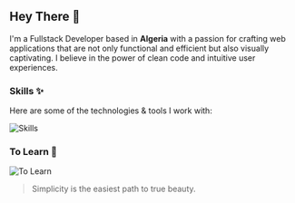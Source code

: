 ## Hey There 👋
I'm a Fullstack Developer based in **Algeria** with a passion for crafting web applications that are not only functional and efficient but also visually captivating. I believe in the power of clean code and intuitive user experiences.

### Skills ✨
Here are some of the technologies & tools I work with:

![Skills](https://skills.syvixor.com/api/icons?i=ts,python,nodejs,express,mongodb,postgresql,supabase,pocketbase,drizzle,clerk,storyblok,vuejs,nuxt,zod,tailwindcss,unocss,github,git,vscode,figma,chatgpt,docker&perline=8)

### To Learn 📖
![To Learn](https://skills.syvixor.com/api/icons?i=nginx,ngrok,bash,pinia,jest)

> Simplicity is the easiest path to true beauty.
